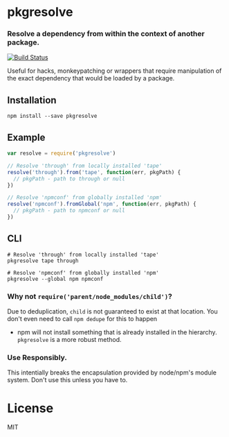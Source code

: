 # pkgresolve

### Resolve a dependency from within the context of another package.

[![Build Status](https://travis-ci.org/timoxley/pkgresolve.svg)](https://travis-ci.org/timoxley/pkgresolve)

Useful for hacks, monkeypatching or wrappers that require
manipulation of the exact dependency that would be loaded by a package.

## Installation

```
npm install --save pkgresolve
```

## Example

```js
var resolve = require('pkgresolve')

// Resolve 'through' from locally installed 'tape'
resolve('through').from('tape', function(err, pkgPath) {
  // pkgPath - path to through or null
})

// Resolve 'npmconf' from globally installed 'npm'
resolve('npmconf').fromGlobal('npm', function(err, pkgPath) {
  // pkgPath - path to npmconf or null
})
```

## CLI

```
# Resolve 'through' from locally installed 'tape'
pkgresolve tape through

# Resolve 'npmconf' from globally installed 'npm'
pkgresolve --global npm npmconf
```

### Why not `require('parent/node_modules/child')`?

Due to deduplication, `child` is not guaranteed to exist at that
location. You don't even need to call `npm dedupe` for this to happen
- npm will not install something that is already installed in the
hierarchy. `pkgresolve` is a more robust method.

### Use Responsibly.

This intentially breaks the encapsulation provided by node/npm's
module system. Don't use this unless you have to.

# License

MIT

